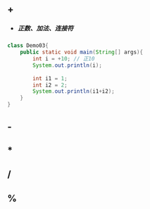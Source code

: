 ## +

* ##### 正数、加法、连接符

```java
class Demo03{
	public static void main(String[] args){
		int i = +10; // 正10
		System.out.println(i);
		
		int i1 = 1;
		int i2 = 2;
		System.out.println(i1+i2);
	}
}
```

## -

## \*

## /

## %



